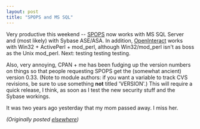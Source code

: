 ```yaml
---
layout: post
title: "SPOPS and MS SQL"
---
```




<p>Very productive this weekend -- <a
href="http://www.advogato.org/proj/SPOPS/">SPOPS</a> now works with MS SQL Server
and (most likely) with Sybase ASE/ASA. In addition, <a
href="http://www.advogato.org/proj/OpenInteract/">OpenInteract</a> works with Win32
+ ActivePerl + mod_perl, although Win32/mod_perl isn't as
boss as the Unix mod_perl. Next: testing testing
testing.

<p>Also, very annoying, CPAN + me has been fudging up the
version numbers on things so that people requesting SPOPS
get the (somewhat ancient) version 0.33. (Note to module
authors: if you want a variable to track CVS revisions, be
sure to use something <b>not</b> titled 'VERSION'.) This
will require a quick release, I think, as soon as I test the
new security stuff and the Sybase workings.

<p>It was two years ago yesterday that my mom passed away. I
miss her.

<p><em>(Originally posted <a href="http://www.advogato.org/person/cwinters/diary.html?start=44">elsewhere</a>)</em></p>


